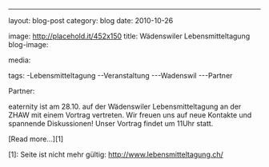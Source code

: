 ﻿---
layout: blog-post
category: blog
date: 2010-10-26

image: http://placehold.it/452x150
title: Wädenswiler Lebensmitteltagung 
blog-image: 

media:  


tags:
-Lebensmitteltagung
--Veranstaltung
---Wadenswil
---Partner

Partner: 

eaternity ist am 28.10. auf der Wädenswiler Lebensmitteltagung an der ZHAW mit einem Vortrag vertreten. Wir freuen uns auf neue Kontakte und spannende Diskussionen! Unser Vortrag findet um 11Uhr statt.
 
[Read more...][1]

[1]: Seite ist nicht mehr gültig: http://www.lebensmitteltagung.ch/

